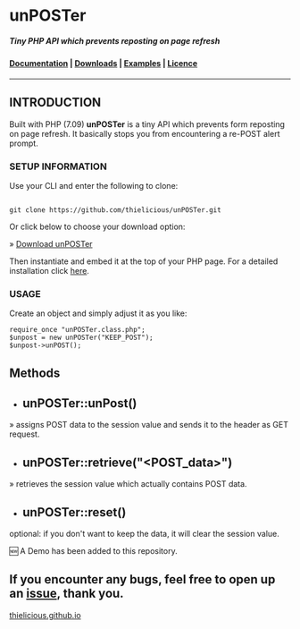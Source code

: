 # unPOSTer

##### Tiny PHP API which prevents reposting on page refresh

#### [Documentation](http:thielicious.github.io/#unposter_doc) | [Downloads](http:thielicious.github.io/#unposter_dls) | [Examples](http:thielicious.github.io/#unposter_demo) | [Licence](http:thielicious.github.io/#unposter_lic)
---


## INTRODUCTION

Built with PHP (7.09)
**unPOSTer** is a tiny API which prevents form reposting on page refresh. It basically stops you from encountering a re-POST alert prompt.



<h3>SETUP INFORMATION</h3>

Use your CLI and enter the following to clone:

<code>
git clone https://github.com/thielicious/unPOSTer.git
</code>

Or click below to choose your download option:

» <a href="http://thielicious.github.io/#unposter_dls">Download unPOSTer</a>

Then instantiate and embed it at the top of your PHP page.
For a detailed installation click <a href="http://thielicious.github.io/#unposter_doc">here</a>.



<h3>USAGE</h3>

Create an object and simply adjust it as you like:
```
require_once "unPOSTer.class.php";
$unpost = new unPOSTer("KEEP_POST");
$unpost->unPOST();
```



## Methods
- ## unPOSTer::unPost()
» assigns POST data to the session value and sends it to the header as GET request.

- ## unPOSTer::retrieve("&lt;POST_data&gt;")
» retrieves the session value which actually contains POST data.

- ## unPOSTer::reset()
optional: if you don't want to keep the data, it will clear the session value.


:new: A Demo has been added to this repository.



If you encounter any bugs, feel free to open up an <a href="https://github.com/thielicious/unPOSTer/issues">issue</a>, thank you.
---
<a href="http://thielicious.github.io">thielicious.github.io</a>
